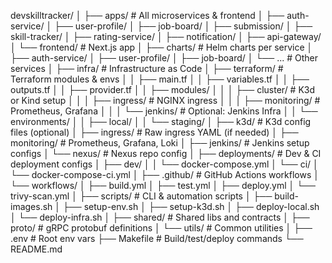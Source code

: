 devskilltracker/
│
├── apps/                              # All microservices & frontend
│   ├── auth-service/
│   ├── user-profile/
│   ├── job-board/
│   ├── submission/
│   ├── skill-tracker/
│   ├── rating-service/
│   ├── notification/
│   ├── api-gateway/
│   └── frontend/                      # Next.js app
│
├── charts/                            # Helm charts per service
│   ├── auth-service/
│   ├── user-profile/
│   ├── job-board/
│   └── ...                            # Other services
│
├── infra/                             # Infrastructure as Code
│   ├── terraform/                     # Terraform modules & envs
│   │   ├── main.tf
│   │   ├── variables.tf
│   │   ├── outputs.tf
│   │   ├── provider.tf
│   │   ├── modules/
│   │   │   ├── cluster/               # K3d or Kind setup
│   │   │   ├── ingress/               # NGINX ingress
│   │   │   ├── monitoring/            # Prometheus, Grafana
│   │   │   └── jenkins/               # Optional: Jenkins Infra
│   │   └── environments/
│   │       ├── local/
│   │       └── staging/
│   ├── k3d/                           # K3d config files (optional)
│   ├── ingress/                       # Raw ingress YAML (if needed)
│   ├── monitoring/                    # Prometheus, Grafana, Loki
│   ├── jenkins/                       # Jenkins setup configs
│   └── nexus/                         # Nexus repo config
│
├── deployments/                       # Dev & CI deployment configs
│   ├── dev/
│   │   └── docker-compose.yml
│   └── ci/
│       └── docker-compose-ci.yml
│
├── .github/                           # GitHub Actions workflows
│   └── workflows/
│       ├── build.yml
│       ├── test.yml
│       ├── deploy.yml
│       └── trivy-scan.yml
│
├── scripts/                           # CLI & automation scripts
│   ├── build-images.sh
│   ├── setup-env.sh
│   ├── setup-k3d.sh
│   ├── deploy-local.sh
│   └── deploy-infra.sh
│
├── shared/                            # Shared libs and contracts
│   ├── proto/                         # gRPC protobuf definitions
│   └── utils/                         # Common utilities
│
├── .env                               # Root env vars
├── Makefile                           # Build/test/deploy commands
└── README.md
